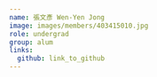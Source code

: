 ```yaml
---
name: 張文彥 Wen-Yen Jong 
image: images/members/403415010.jpg 
role: undergrad
group: alum
links:
  github: link_to_github 
---
```

